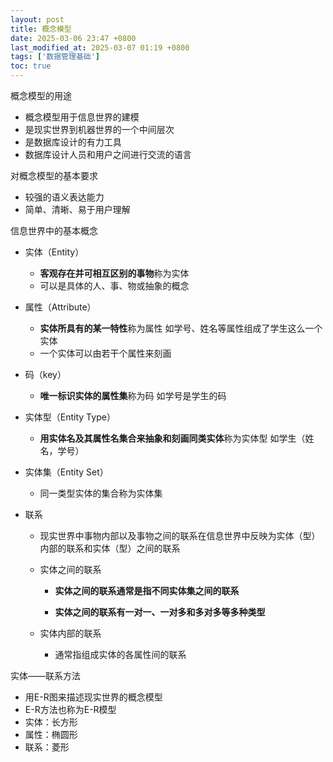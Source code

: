 ```yaml
---
layout: post
title: 概念模型
date: 2025-03-06 23:47 +0800
last_modified_at: 2025-03-07 01:19 +0800
tags: ['数据管理基础']
toc: true
---
```


概念模型的用途

- 概念模型用于信息世界的建模
- 是现实世界到机器世界的一个中间层次
- 是数据库设计的有力工具
- 数据库设计人员和用户之间进行交流的语言

对概念模型的基本要求

- 较强的语义表达能力
- 简单、清晰、易于用户理解

信息世界中的基本概念

- 实体（Entity）

  - **客观存在并可相互区别的事物**称为实体
  - 可以是具体的人、事、物或抽象的概念

- 属性（Attribute） 

  - **实体所具有的某一特性**称为属性 如学号、姓名等属性组成了学生这么一个实体
  - 一个实体可以由若干个属性来刻画 

- 码（key）

  - **唯一标识实体的属性集**称为码 如学号是学生的码

- 实体型（Entity Type）

  - **用实体名及其属性名集合来抽象和刻画同类实体**称为实体型  如学生（姓名，学号）

- 实体集（Entity Set）

  - 同一类型实体的集合称为实体集

- 联系

  - 现实世界中事物内部以及事物之间的联系在信息世界中反映为实体（型）内部的联系和实体（型）之间的联系

  - 实体之间的联系

    - **实体之间的联系通常是指不同实体集之间的联系**

    - **实体之间的联系有一对一、一对多和多对多等多种类型**

  - 实体内部的联系

    - 通常指组成实体的各属性间的联系

实体——联系方法

- 用E-R图来描述现实世界的概念模型
- E-R方法也称为E-R模型
- 实体：长方形
- 属性：椭圆形
- 联系：菱形